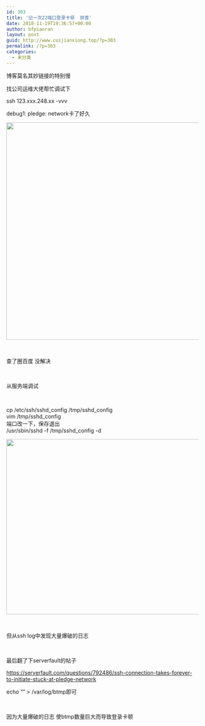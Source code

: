 ```yaml
---
id: 303
title: '记一次22端口登录卡顿  排查'
date: 2018-11-19T19:36:57+00:00
author: bfpiaoran
layout: post
guid: http://www.cuijianxiong.top/?p=303
permalink: /?p=303
categories:
  - 未分类
---
```

博客莫名其妙链接的特别慢

找公司运维大佬帮忙调试下

ssh 123.xxx.248.xx -vvv

debug1: pledge: network卡了好久

<img class="alignnone size-full wp-image-304" src="http://www.cuijianxiong.top/wp-content/uploads/2018/11/111.png" alt="" width="668" height="569" srcset="http://www.cuijianxiong.top/wp-content/uploads/2018/11/111.png 668w, http://www.cuijianxiong.top/wp-content/uploads/2018/11/111-300x256.png 300w" sizes="(max-width: 709px) 85vw, (max-width: 909px) 67vw, (max-width: 984px) 61vw, (max-width: 1362px) 45vw, 600px" /> 

&nbsp;

查了圈百度 没解决

&nbsp;

从服务端调试

&nbsp;

cp /etc/ssh/sshd\_config /tmp/sshd\_config  
vim /tmp/sshd_config  
端口改一下，保存退出  
/usr/sbin/sshd -f /tmp/sshd_config -d

<img class="alignnone size-full wp-image-305" src="http://www.cuijianxiong.top/wp-content/uploads/2018/11/111-1.png" alt="" width="675" height="459" srcset="http://www.cuijianxiong.top/wp-content/uploads/2018/11/111-1.png 675w, http://www.cuijianxiong.top/wp-content/uploads/2018/11/111-1-300x204.png 300w" sizes="(max-width: 709px) 85vw, (max-width: 909px) 67vw, (max-width: 984px) 61vw, (max-width: 1362px) 45vw, 600px" /> 

&nbsp;

但从ssh log中发现大量爆破的日志

&nbsp;

最后翻了下serverfault的帖子

https://serverfault.com/questions/792486/ssh-connection-takes-forever-to-initiate-stuck-at-pledge-network

echo &#8220;&#8221; > /var/log/btmp即可

&nbsp;

因为大量爆破的日志 使btmp数量巨大而导致登录卡顿